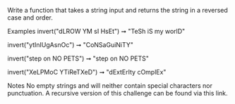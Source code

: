 Write a function that takes a string input and returns the string in a reversed case and order.

Examples
invert("dLROW YM sI HsEt") ➞ "TeSh iS my worlD"

invert("ytInIUgAsnOc") ➞ "CoNSaGuiNiTY"

invert("step on NO PETS") ➞ "step on NO PETS"

invert("XeLPMoC YTiReTXeD") ➞ "dExtErIty cOmplEx"

Notes
No empty strings and will neither contain special characters nor punctuation.
A recursive version of this challenge can be found via this link.